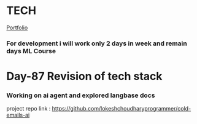 # TECH
[Portfolio](https://www.lokeshdev.in/)
### For development i will work only 2 days in week and remain days ML Course
# Day-87 Revision of tech stack 
### Working on ai agent  and explored langbase docs

project repo link : https://github.com/lokeshchoudharyprogrammer/cold-emails-ai
 
